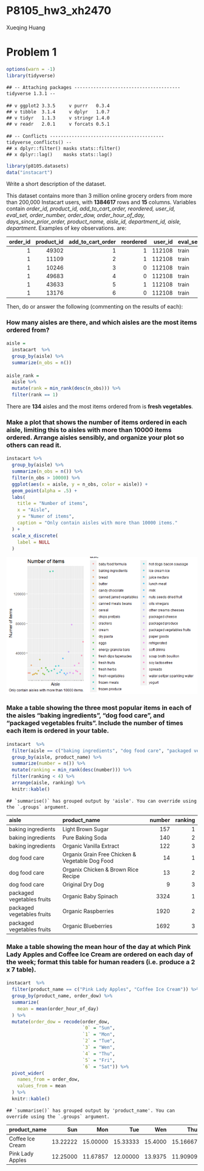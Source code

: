 P8105\_hw3\_xh2470
================
Xueqing Huang

# Problem 1

``` r
options(warn = -1)
library(tidyverse)
```

    ## -- Attaching packages --------------------------------------- tidyverse 1.3.1 --

    ## v ggplot2 3.3.5     v purrr   0.3.4
    ## v tibble  3.1.4     v dplyr   1.0.7
    ## v tidyr   1.1.3     v stringr 1.4.0
    ## v readr   2.0.1     v forcats 0.5.1

    ## -- Conflicts ------------------------------------------ tidyverse_conflicts() --
    ## x dplyr::filter() masks stats::filter()
    ## x dplyr::lag()    masks stats::lag()

``` r
library(p8105.datasets)
data("instacart")
```

Write a short description of the dataset.

This dataset contains more than 3 million online grocery orders from
more than 200,000 Instacart users, with **1384617** rows and **15**
columns. Variables contain *order\_id, product\_id,
add\_to\_cart\_order, reordered, user\_id, eval\_set, order\_number,
order\_dow, order\_hour\_of\_day, days\_since\_prior\_order,
product\_name, aisle\_id, department\_id, aisle, department*. Examples
of key observations. are:

| order\_id | product\_id | add\_to\_cart\_order | reordered | user\_id | eval\_set | order\_number | order\_dow | order\_hour\_of\_day |
|----------:|------------:|---------------------:|----------:|---------:|:----------|--------------:|-----------:|---------------------:|
|         1 |       49302 |                    1 |         1 |   112108 | train     |             4 |          4 |                   10 |
|         1 |       11109 |                    2 |         1 |   112108 | train     |             4 |          4 |                   10 |
|         1 |       10246 |                    3 |         0 |   112108 | train     |             4 |          4 |                   10 |
|         1 |       49683 |                    4 |         0 |   112108 | train     |             4 |          4 |                   10 |
|         1 |       43633 |                    5 |         1 |   112108 | train     |             4 |          4 |                   10 |
|         1 |       13176 |                    6 |         0 |   112108 | train     |             4 |          4 |                   10 |

Then, do or answer the following (commenting on the results of each):

### How many aisles are there, and which aisles are the most items ordered from?

``` r
aisle =
  instacart  %>%  
  group_by(aisle) %>% 
  summarize(n_obs = n()) 
  
aisle_rank = 
  aisle %>% 
  mutate(rank = min_rank(desc(n_obs))) %>% 
  filter(rank == 1)
```

There are **134** aisles and the most items ordered from is **fresh
vegetables**.

### Make a plot that shows the number of items ordered in each aisle, limiting this to aisles with more than 10000 items ordered. Arrange aisles sensibly, and organize your plot so others can read it.

``` r
instacart %>% 
  group_by(aisle) %>% 
  summarize(n_obs = n()) %>%
  filter(n_obs > 10000) %>% 
  ggplot(aes(x = aisle, y = n_obs, color = aisle)) +
  geom_point(alpha = .5) +
  labs(
    title = "Number of items",
    x = "Aisle",
    y = "Numer of items",
    caption = "Only contain aisles with more than 10000 items."
  ) +
  scale_x_discrete(
    label = NULL
  ) 
```

![](P8105_hw3_xh2470_files/figure-gfm/unnamed-chunk-3-1.png)<!-- -->

### Make a table showing the three most popular items in each of the aisles “baking ingredients”, “dog food care”, and “packaged vegetables fruits”. Include the number of times each item is ordered in your table.

``` r
instacart  %>%  
  filter(aisle == c("baking ingredients", "dog food care", "packaged vegetables fruits")) %>% 
  group_by(aisle, product_name) %>% 
  summarize(number = n()) %>% 
  mutate(ranking = min_rank(desc(number))) %>% 
  filter(ranking < 4) %>% 
  arrange(aisle, ranking) %>% 
  knitr::kable()
```

    ## `summarise()` has grouped output by 'aisle'. You can override using the `.groups` argument.

| aisle                      | product\_name                                   | number | ranking |
|:---------------------------|:------------------------------------------------|-------:|--------:|
| baking ingredients         | Light Brown Sugar                               |    157 |       1 |
| baking ingredients         | Pure Baking Soda                                |    140 |       2 |
| baking ingredients         | Organic Vanilla Extract                         |    122 |       3 |
| dog food care              | Organix Grain Free Chicken & Vegetable Dog Food |     14 |       1 |
| dog food care              | Organix Chicken & Brown Rice Recipe             |     13 |       2 |
| dog food care              | Original Dry Dog                                |      9 |       3 |
| packaged vegetables fruits | Organic Baby Spinach                            |   3324 |       1 |
| packaged vegetables fruits | Organic Raspberries                             |   1920 |       2 |
| packaged vegetables fruits | Organic Blueberries                             |   1692 |       3 |

### Make a table showing the mean hour of the day at which Pink Lady Apples and Coffee Ice Cream are ordered on each day of the week; format this table for human readers (i.e. produce a 2 x 7 table).

``` r
instacart  %>%  
  filter(product_name == c("Pink Lady Apples", "Coffee Ice Cream")) %>% 
  group_by(product_name, order_dow) %>%
  summarize(
    mean = mean(order_hour_of_day)
  ) %>% 
  mutate(order_dow = recode(order_dow, 
                            `0` = "Sun", 
                            `1` = "Mon",
                            `2` = "Tue",
                            `3` = "Wen",
                            `4` = "Thu",
                            `5` = "Fri",
                            `6` = "Sat")) %>% 
  pivot_wider(
    names_from = order_dow,
    values_from = mean
  ) %>% 
  knitr::kable()
```

    ## `summarise()` has grouped output by 'product_name'. You can override using the `.groups` argument.

| product\_name    |      Sun |      Mon |      Tue |     Wen |      Thu |      Fri |      Sat |
|:-----------------|---------:|---------:|---------:|--------:|---------:|---------:|---------:|
| Coffee Ice Cream | 13.22222 | 15.00000 | 15.33333 | 15.4000 | 15.16667 | 10.33333 | 12.35294 |
| Pink Lady Apples | 12.25000 | 11.67857 | 12.00000 | 13.9375 | 11.90909 | 13.86957 | 11.55556 |
